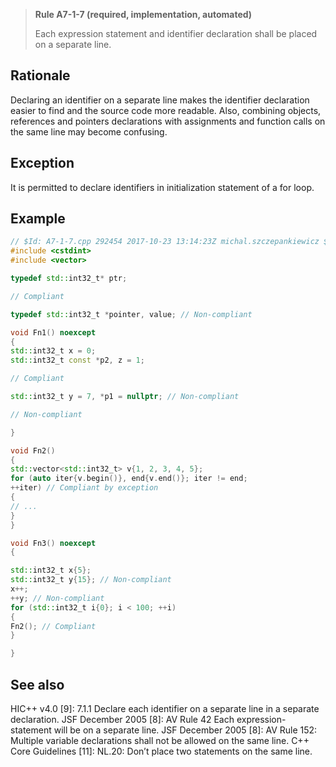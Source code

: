 > **Rule A7-1-7 (required, implementation, automated)**
>
> Each expression statement and identifier declaration shall be placed on
> a separate line.

## Rationale

Declaring an identifier on a separate line makes the identifier declaration easier to
find and the source code more readable. Also, combining objects, references and
pointers declarations with assignments and function calls on the same line may
become confusing.

## Exception

It is permitted to declare identifiers in initialization statement of a for loop.

## Example

```cpp
// $Id: A7-1-7.cpp 292454 2017-10-23 13:14:23Z michal.szczepankiewicz $
#include <cstdint>
#include <vector>

typedef std::int32_t* ptr;

// Compliant

typedef std::int32_t *pointer, value; // Non-compliant

void Fn1() noexcept
{
std::int32_t x = 0;
std::int32_t const *p2, z = 1;

// Compliant

std::int32_t y = 7, *p1 = nullptr; // Non-compliant

// Non-compliant

}

void Fn2()
{
std::vector<std::int32_t> v{1, 2, 3, 4, 5};
for (auto iter{v.begin()}, end{v.end()}; iter != end;
++iter) // Compliant by exception
{
// ...
}
}

void Fn3() noexcept
{

std::int32_t x{5};
std::int32_t y{15}; // Non-compliant
x++;
++y; // Non-compliant
for (std::int32_t i{0}; i < 100; ++i)
{
Fn2(); // Compliant
}

}

```

## See also

HIC++ v4.0 [9]: 7.1.1 Declare each identifier on a separate line in a separate
declaration.
JSF December 2005 [8]: AV Rule 42 Each expression-statement will be on a
separate line.
JSF December 2005 [8]: AV Rule 152: Multiple variable declarations shall not
be allowed on the same line.
C++ Core Guidelines [11]: NL.20: Don’t place two statements on the same line.
